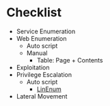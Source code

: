 # Checklist

- Service Enumeration
- Web Enumeration
    - Auto script
    - Manual
        - Table: Page + Contents
- Exploitation
- Privilege Escalation
    - Auto script
        - [LinEnum](https://raw.githubusercontent.com/rebootuser/LinEnum/master/LinEnum.sh)
- Lateral Movement